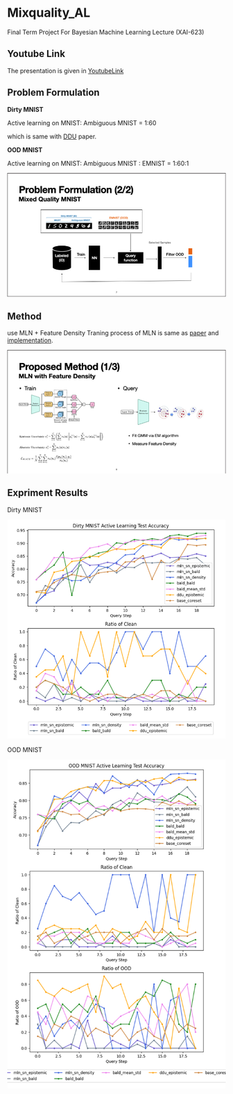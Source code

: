 # Mixquality_AL

Final Term Project For Bayesian Machine Learning Lecture (XAI-623)

## Youtube Link

The presentation is given in 
[YoutubeLink](https://www.youtube.com/watch?v=yUbdp-9-lj4)

## Problem Formulation
**Dirty MNIST**

Active learning on MNIST: Ambiguous MNIST = 1:60

which is same with [DDU](https://arxiv.org/pdf/2102.11582.pdf) paper. 

**OOD MNIST**

Active learning on MNIST: Ambiguous MNIST : EMNIST = 1:60:1
<p align="center">
  <img width="600" height="auto" src="https://github.com/jeongeun980906/Mixquality_AL/blob/main/misc/problem.png">
</p>

## Method
use MLN + Feature Density
Traning process of MLN is same as [paper](https://arxiv.org/abs/2111.01632) and [implementation](https://github.com/jeongeun980906/Uncertainty-Aware-Robust-Learning).

<p align="center">
  <img width="600" height="auto" src="https://github.com/jeongeun980906/Mixquality_AL/blob/main/misc/method.png">
</p>

## Expriment Results
Dirty MNIST
<p align="center">
  <img width="600" height="auto" src="https://github.com/jeongeun980906/Mixquality_AL/blob/main/misc/dirty_mnist_2.png">
</p>

OOD MNIST
<p align="center">
  <img width="600" height="auto" src="https://github.com/jeongeun980906/Mixquality_AL/blob/main/misc/ood_mnist_2.png">
</p>

